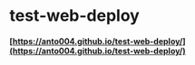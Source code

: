 # test-web-deploy

#### [https://anto004.github.io/test-web-deploy/](https://anto004.github.io/test-web-deploy/)
